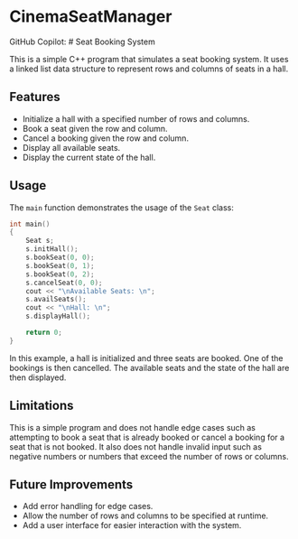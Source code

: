# CinemaSeatManager
GitHub Copilot: # Seat Booking System

This is a simple C++ program that simulates a seat booking system. It uses a linked list data structure to represent rows and columns of seats in a hall.

## Features

- Initialize a hall with a specified number of rows and columns.
- Book a seat given the row and column.
- Cancel a booking given the row and column.
- Display all available seats.
- Display the current state of the hall.

## Usage

The `main` function demonstrates the usage of the `Seat` class:

```cpp
int main()
{
    Seat s;
    s.initHall();
    s.bookSeat(0, 0);
    s.bookSeat(0, 1);
    s.bookSeat(0, 2);
    s.cancelSeat(0, 0);
    cout << "\nAvailable Seats: \n";
    s.availSeats();
    cout << "\nHall: \n";
    s.displayHall();

    return 0;
}
```

In this example, a hall is initialized and three seats are booked. One of the bookings is then cancelled. The available seats and the state of the hall are then displayed.

## Limitations

This is a simple program and does not handle edge cases such as attempting to book a seat that is already booked or cancel a booking for a seat that is not booked. It also does not handle invalid input such as negative numbers or numbers that exceed the number of rows or columns.

## Future Improvements

- Add error handling for edge cases.
- Allow the number of rows and columns to be specified at runtime.
- Add a user interface for easier interaction with the system.

